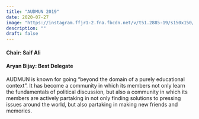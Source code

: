 ```yaml
---
title: "AUDMUN 2019"
date: 2020-07-27
image: "https://instagram.ffjr1-2.fna.fbcdn.net/v/t51.2885-19/s150x150/83698098_507743220139288_3071294683456995328_n.jpg?_nc_ht=instagram.ffjr1-2.fna.fbcdn.net&_nc_ohc=aHcI-7OmkWsAX8F8A6H&oh=13e058f4b547922ea7f2dcde08a123cc&oe=5F46A2FA"
description: ""
draft: false
---
```

#### Chair: Saif Ali
#### Aryan Bijay: Best Delegate
AUDMUN is known for going “beyond the domain of a purely educational context”. It has become a community in which its members not only learn the fundamentals of political discussion, but also a community in which its members are actively partaking in not only finding solutions to pressing issues around the world, but also partaking in making new friends and memories.  
